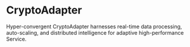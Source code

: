 # CryptoAdapter
Hyper-convergent CryptoAdapter harnesses real-time data processing, auto-scaling, and distributed intelligence for adaptive high-performance Service.
